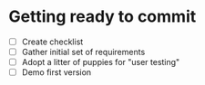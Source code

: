 # Getting ready to commit
- [ ] Create checklist
- [ ] Gather initial set of requirements
- [ ] Adopt a litter of puppies for "user testing"
- [ ] Demo first version

